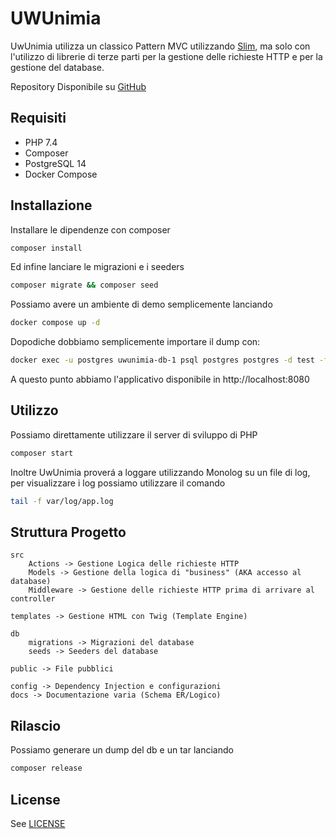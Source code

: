# UWUnimia

UwUnimia utilizza un classico Pattern MVC utilizzando
[Slim](https://www.slimframework.com/), ma solo con l'utilizzo di
librerie di terze parti per la gestione delle richieste HTTP e per la
gestione del database.

Repository Disponibile su
[GitHub](https://github.com/heph2/uwunimia)

## Requisiti

- PHP 7.4
- Composer
- PostgreSQL 14
- Docker Compose

## Installazione

Installare le dipendenze con composer

```bash
composer install
```

Ed infine lanciare le migrazioni e i seeders

```bash
composer migrate && composer seed
```

Possiamo avere un ambiente di demo semplicemente lanciando

```bash
docker compose up -d
```

Dopodiche dobbiamo semplicemente importare il dump con:

```bash
docker exec -u postgres uwunimia-db-1 psql postgres postgres -d test -f docker-entrypoint-initdb.d/dump.sql
```

A questo punto abbiamo l'applicativo disponibile in http://localhost:8080

## Utilizzo

Possiamo direttamente utilizzare il server di sviluppo di PHP

```bash
composer start
```

Inoltre UwUnimia proverá a loggare utilizzando Monolog su un file di log, per visualizzare i log possiamo utilizzare il comando

```bash
tail -f var/log/app.log
```

## Struttura Progetto

```
src
    Actions -> Gestione Logica delle richieste HTTP
    Models -> Gestione della logica di "business" (AKA accesso al database)
    Middleware -> Gestione delle richieste HTTP prima di arrivare al controller

templates -> Gestione HTML con Twig (Template Engine)

db 
    migrations -> Migrazioni del database
    seeds -> Seeders del database

public -> File pubblici

config -> Dependency Injection e configurazioni
docs -> Documentazione varia (Schema ER/Logico)

```

## Rilascio

Possiamo generare un dump del db e un tar lanciando
    
```bash
composer release
```

## License

See [LICENSE](LICENSE)
